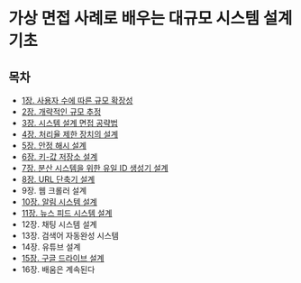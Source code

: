 # 가상 면접 사례로 배우는 대규모 시스템 설계 기초

## 목차
- [1장. 사용자 수에 따른 규모 확장성](./contents/chapter01.md)
- [2장. 개략적인 규모 추정](./contents/chapter02.md)
- [3장. 시스템 설계 면접 공략법](./contents/chapter03.md)
- [4장. 처리율 제한 장치의 설계](./contents/chapter04.md)
- [5장. 안정 해시 설계](./contents/chapter05.md)
- [6장. 키-값 저장소 설계](./contents/chapter06.md)
- [7장. 분산 시스템을 위한 유일 ID 생성기 설계](./contents/chapter07.md)
- [8장. URL 단축기 설계](./contents/chapter08.md)
- 9장. 웹 크롤러 설계
- [10장. 알림 시스템 설계](./contents/chapter10.md)
- [11장. 뉴스 피드 시스템 설계](./contents/chapter11.md)
- 12장. 채팅 시스템 설계
- 13장. 검색어 자동완성 시스템
- 14장. 유튜브 설계
- [15장. 구글 드라이브 설계](./contents/chapter15.md)
- 16장. 배움은 계속된다